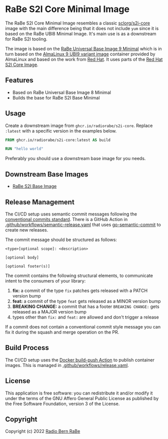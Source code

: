 # RaBe S2I Core Minimal Image

The RaBe S2I Core Minimal Image resembles a classic [sclorg/s2i-core](https://github.com/sclorg/s2i-base-container)
image with the main difference being that it does not include `yum` since it is based on the RaBe UBI8 Minimal Image.
It's main use is as a downstream for RaBe S2I tooling.

The image is based on the [RaBe Universal Base Image 9 Minimal](https://github.com/radiorabe/container-image-ubi9-minimal)
which is in turn based on the [AlmaLinux 9 UBI9 variant image](https://github.com/AlmaLinux/docker-images)
container provided by AlmaLinux and based on the work from [Red Hat](https://catalog.redhat.com/software/containers/ubi9-minimal/61832888c0d15aff4912fe0d). It uses parts of the [Red Hat S2I Core Image](https://catalog.redhat.com/software/containers/ubi9/s2i-core/61fb9fa7891fad8774b86e06).

## Features

- Based on RaBe Universal Base Image 8 Minimal
- Builds the base for RaBe S2I Base Minimal

## Usage

Create a downstream image from `ghcr.io/radiorabe/s2i-core`. Replace `:latest` with a specific version in the examples below.

```Dockerfile
FROM ghcr.io/radiorabe/s2i-core:latest AS build

RUN "hello world"
```

Preferably you should use a downstream base image for you needs.

## Downstream Base Images

* [RaBe S2I Base Image](https://github.com/radiorabe/container-image-rabe-s2i-base-minimal)

## Release Management

The CI/CD setup uses semantic commit messages following the [conventional commits standard](https://www.conventionalcommits.org/en/v1.0.0/).
There is a GitHub Action in [.github/workflows/semantic-release.yaml](./.github/workflows/semantic-release.yaml)
that uses [go-semantic-commit](https://go-semantic-release.xyz/) to create new
releases.

The commit message should be structured as follows:

```
<type>[optional scope]: <description>

[optional body]

[optional footer(s)]
```

The commit contains the following structural elements, to communicate intent to the consumers of your library:

1. **fix:** a commit of the type `fix` patches gets released with a PATCH version bump
1. **feat:** a commit of the type `feat` gets released as a MINOR version bump
1. **BREAKING CHANGE:** a commit that has a footer `BREAKING CHANGE:` gets released as a MAJOR version bump
1. types other than `fix:` and `feat:` are allowed and don't trigger a release

If a commit does not contain a conventional commit style message you can fix
it during the squash and merge operation on the PR.

## Build Process

The CI/CD setup uses the [Docker build-push Action](https://github.com/docker/build-push-action) to publish container images. This is managed in [.github/workflows/release.yaml](./.github/workflows/release.yaml).

## License

This application is free software: you can redistribute it and/or modify it under
the terms of the GNU Affero General Public License as published by the Free
Software Foundation, version 3 of the License.

## Copyright

Copyright (c) 2022 [Radio Bern RaBe](http://www.rabe.ch)
